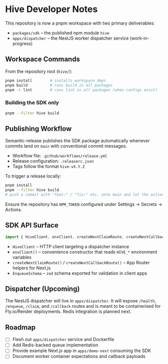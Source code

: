 # Hive Developer Notes

This repository is now a pnpm workspace with two primary deliverables:

- `packages/sdk` – the published npm module `hive`
- `apps/dispatcher` – the NestJS worker dispatcher service (work-in-progress)

## Workspace Commands

From the repository root (`hive/`):

```bash
pnpm install        # installs workspace deps
pnpm build          # runs build in all packages
pnpm -r lint        # runs lint in all packages (when configs exist)
```

### Building the SDK only

```bash
pnpm --filter hive build
```

## Publishing Workflow

Semantic-release publishes the SDK package automatically whenever commits land on `main` with conventional commit messages.

- Workflow file: `.github/workflows/release.yml`
- Release configuration: `.releaserc.json`
- Tags follow the format `hive-vX.Y.Z`

To trigger a release locally:

```bash
pnpm install
pnpm --filter hive build
# push a commit with "feat:" / "fix:" etc. onto main and let the action run
```

Ensure the repository has `NPM_TOKEN` configured under Settings → Secrets → Actions.

## SDK API Surface

```ts
import { HiveClient, envClient, createNextClaimRoute, createNextCallbackRoute, EnqueueSchema } from "hive";
```

- `HiveClient` – HTTP client targeting a dispatcher instance
- `envClient()` – convenience constructor that reads `HIVE_*` environment variables
- `createNextClaimRoute()` / `createNextCallbackRoute()` – App Router helpers for Next.js
- `EnqueueSchema` – `zod` schema exported for validation in client apps

## Dispatcher (Upcoming)

The NestJS dispatcher will live in `apps/dispatcher`. It will expose
`/health`, `/enqueue`, `/claim`, and `/callback` routes and is meant to be
containerised for Fly.io/Render deployments. Redis integration is planned next.

## Roadmap

- [ ] Flesh out `apps/dispatcher` service and Dockerfile
- [ ] Add Redis-backed queue implementation
- [ ] Provide example Next.js app in `apps/demo-next` consuming the SDK
- [ ] Document worker container expectations and callback payloads
